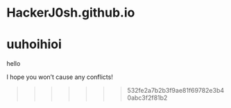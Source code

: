 # HackerJ0sh.github.io

uuhoihioi
=======
hello

I hope you won’t cause any conflicts!
>>>>>>> 532fe2a7b2b3f9ae81f69782e3b40abc3f2f81b2
